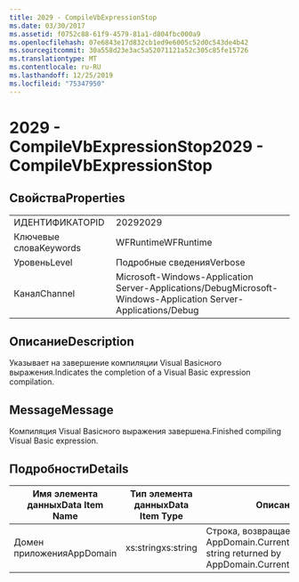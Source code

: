 ```yaml
---
title: 2029 - CompileVbExpressionStop
ms.date: 03/30/2017
ms.assetid: f0752c88-61f9-4579-81a1-d804fbc000a9
ms.openlocfilehash: 07e6843e17d832cb1ed9e6005c52d0c543de4b42
ms.sourcegitcommit: 30a558d23e3ac5a52071121a52c305c85fe15726
ms.translationtype: MT
ms.contentlocale: ru-RU
ms.lasthandoff: 12/25/2019
ms.locfileid: "75347950"
---
```

# <a name="2029---compilevbexpressionstop"></a><span data-ttu-id="0a153-102">2029 - CompileVbExpressionStop</span><span class="sxs-lookup"><span data-stu-id="0a153-102">2029 - CompileVbExpressionStop</span></span>
## <a name="properties"></a><span data-ttu-id="0a153-103">Свойства</span><span class="sxs-lookup"><span data-stu-id="0a153-103">Properties</span></span>  
  
|||  
|-|-|  
|<span data-ttu-id="0a153-104">ИДЕНТИФИКАТОР</span><span class="sxs-lookup"><span data-stu-id="0a153-104">ID</span></span>|<span data-ttu-id="0a153-105">2029</span><span class="sxs-lookup"><span data-stu-id="0a153-105">2029</span></span>|  
|<span data-ttu-id="0a153-106">Ключевые слова</span><span class="sxs-lookup"><span data-stu-id="0a153-106">Keywords</span></span>|<span data-ttu-id="0a153-107">WFRuntime</span><span class="sxs-lookup"><span data-stu-id="0a153-107">WFRuntime</span></span>|  
|<span data-ttu-id="0a153-108">Уровень</span><span class="sxs-lookup"><span data-stu-id="0a153-108">Level</span></span>|<span data-ttu-id="0a153-109">Подробные сведения</span><span class="sxs-lookup"><span data-stu-id="0a153-109">Verbose</span></span>|  
|<span data-ttu-id="0a153-110">Канал</span><span class="sxs-lookup"><span data-stu-id="0a153-110">Channel</span></span>|<span data-ttu-id="0a153-111">Microsoft-Windows-Application Server-Applications/Debug</span><span class="sxs-lookup"><span data-stu-id="0a153-111">Microsoft-Windows-Application Server-Applications/Debug</span></span>|  
  
## <a name="description"></a><span data-ttu-id="0a153-112">Описание</span><span class="sxs-lookup"><span data-stu-id="0a153-112">Description</span></span>  
 <span data-ttu-id="0a153-113">Указывает на завершение компиляции Visual Basicного выражения.</span><span class="sxs-lookup"><span data-stu-id="0a153-113">Indicates the completion of a Visual Basic expression compilation.</span></span>  
  
## <a name="message"></a><span data-ttu-id="0a153-114">Message</span><span class="sxs-lookup"><span data-stu-id="0a153-114">Message</span></span>  
 <span data-ttu-id="0a153-115">Компиляция Visual Basicного выражения завершена.</span><span class="sxs-lookup"><span data-stu-id="0a153-115">Finished compiling Visual Basic expression.</span></span>  
  
## <a name="details"></a><span data-ttu-id="0a153-116">Подробности</span><span class="sxs-lookup"><span data-stu-id="0a153-116">Details</span></span>  
  
|<span data-ttu-id="0a153-117">Имя элемента данных</span><span class="sxs-lookup"><span data-stu-id="0a153-117">Data Item Name</span></span>|<span data-ttu-id="0a153-118">Тип элемента данных</span><span class="sxs-lookup"><span data-stu-id="0a153-118">Data Item Type</span></span>|<span data-ttu-id="0a153-119">Описание</span><span class="sxs-lookup"><span data-stu-id="0a153-119">Description</span></span>|  
|--------------------|--------------------|-----------------|  
|<span data-ttu-id="0a153-120">Домен приложения</span><span class="sxs-lookup"><span data-stu-id="0a153-120">AppDomain</span></span>|<span data-ttu-id="0a153-121">xs:string</span><span class="sxs-lookup"><span data-stu-id="0a153-121">xs:string</span></span>|<span data-ttu-id="0a153-122">Строка, возвращаемая AppDomain.CurrentDomain.FriendlyName.</span><span class="sxs-lookup"><span data-stu-id="0a153-122">The string returned by AppDomain.CurrentDomain.FriendlyName.</span></span>|
